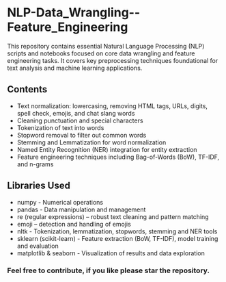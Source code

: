 # NLP-Data_Wrangling--Feature_Engineering
 This repository contains essential Natural Language Processing (NLP) scripts and notebooks focused on core data wrangling and feature engineering tasks. It covers key preprocessing techniques foundational for text analysis and machine learning applications.
 ## Contents
 - Text normalization: lowercasing, removing HTML tags, URLs, digits, spell check, emojis, and chat slang words
 - Cleaning punctuation and special characters
 - Tokenization of text into words
 - Stopword removal to filter out common words
 - Stemming and Lemmatization for word normalization
 - Named Entity Recognition (NER) integration for entity extraction
 - Feature engineering techniques including Bag-of-Words (BoW), TF-IDF, and n-grams

## Libraries Used
 - numpy - Numerical operations
 - pandas - Data manipulation and management
 - re (regular expressions) – robust text cleaning and pattern matching
 - emoji – detection and handling of emojis
 - nltk - Tokenization, lemmatization, stopwords, stemming and NER tools
 - sklearn (scikit-learn) - Feature extraction (BoW, TF-IDF), model training and evaluation
 - matplotlib & seaborn - Visualization of results and data exploration

### Feel free to contribute, if you like please star the repository.
